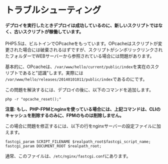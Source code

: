 # トラブルシューティング

<!--original
# Troubleshooting
-->

#### デプロイを実行したときデプロイは成功しているのに、新しいスクリプトではなく、古いスクリプトが稼働しています。

<!--original
#### When I deploy my old scripts are running instead of the new, but the deployment was successful
-->

PHP5.5は、ビルトインでOPcacheをもっています。OPcacheはスクリプトが変更された場合には破棄されるはずですが、スクリプトがシンボリックリンクされたフォルダーでWEBサーバーから参照されている場合には問題があります。

<!--original
PHP 5.5 has Opcache built-in. Opcache is supposed to invalidate when the script has changed, but it has issue when the script is in a symlinked folder and called from the webserver.
-->

基本的に、OPcacheは、`/var/www/hello/current/public/index`を実在のスクリプトであると"認識"します。実際には `/var/www/hello/releases/20140101011/public/index`であるのにです。

<!--original
Basically, Opcache "thinks" that the script is `/var/www/hello/current/public/index` while in reality, it's `/var/www/hello/releases/20140101011/public/index`.
-->

この問題を解決するには、デプロイの後に、以下のコマンドを追加します。

<!--original
To solve the issue, add the following command to be run at the end of your deployment:
-->

```
php -r "opcache_reset();"
```

**注意: もし、PHP-FPMとnginxを使っている場合には、上記コマンドは、CLIのキャッシュを削除するのみに、FPMのものは削除しません。**

<!--original
**Note: if you are using PHP-FPM with nginx, the above will only flush the CLI cache, not FPM's**
-->

この場合に問題を修正するには、以下の行をnginxサーバーの設定ファイルに加えます。

<!--original
To fix the problem in this case, add the lines below to your nginx server configuration. 
-->
```
fastcgi_param SCRIPT_FILENAME $realpath_root$fastcgi_script_name;
fastcgi_param DOCUMENT_ROOT $realpath_root;
```

通常、このファイルは、`/etc/nginx/fastcgi.conf`にあります。

<!--original
Usually the file is located at `/etc/nginx/fastcgi.conf`.
-->
